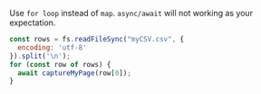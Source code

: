 Use `for loop` instead of `map`. `async/await` will not working as your expectation.

```js
const rows = fs.readFileSync("myCSV.csv", { 
  encoding: 'utf-8'
}).split('\n');
for (const row of rows) {
  await captureMyPage(row[0]);
}
```
